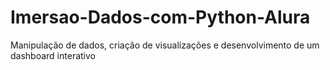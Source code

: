 # Imersao-Dados-com-Python-Alura
Manipulação de dados, criação de visualizações e desenvolvimento de um dashboard interativo 
